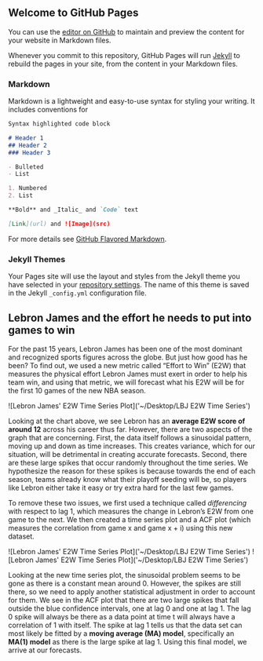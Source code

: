 ## Welcome to GitHub Pages

You can use the [editor on GitHub](https://github.com/macqian/Stat-153-Blog-Post/edit/master/README.md) to maintain and preview the content for your website in Markdown files.

Whenever you commit to this repository, GitHub Pages will run [Jekyll](https://jekyllrb.com/) to rebuild the pages in your site, from the content in your Markdown files.

### Markdown

Markdown is a lightweight and easy-to-use syntax for styling your writing. It includes conventions for

```markdown
Syntax highlighted code block

# Header 1
## Header 2
### Header 3

- Bulleted
- List

1. Numbered
2. List

**Bold** and _Italic_ and `Code` text

[Link](url) and ![Image](src)
```

For more details see [GitHub Flavored Markdown](https://guides.github.com/features/mastering-markdown/).

### Jekyll Themes

Your Pages site will use the layout and styles from the Jekyll theme you have selected in your [repository settings](https://github.com/macqian/Stat-153-Blog-Post/settings). The name of this theme is saved in the Jekyll `_config.yml` configuration file.



## Lebron James and the effort he needs to put into games to win

For the past 15 years, Lebron James has been one of the most dominant and recognized sports figures across the globe. But just how good has he been? To find out, we used a new metric called “Effort to Win” (E2W) that measures the physical effort Lebron James must exert in order to help his team win, and using that metric, we will forecast what his E2W will be for the first 10 games of the new NBA season. 

![Lebron James' E2W Time Series Plot]('~/Desktop/LBJ E2W Time Series')

Looking at the chart above, we see Lebron has an **average E2W score of around 12** across his career thus far. However, there are two aspects of the graph that are concerning. First, the data itself follows a sinusoidal pattern, moving up and down as time increases. This creates variance, which for our situation, will be detrimental in creating accurate forecasts. Second, there are these large spikes that occur randomly throughout the time series. We hypothesize the reason for these spikes is because towards the end of each season, teams already know what their playoff seeding will be, so players like Lebron either take it easy or try extra hard for the last few games. 

To remove these two issues, we first used a technique called _differencing_ with respect to lag 1, which measures the change in Lebron’s E2W from one game to the next. We then created a time series plot and a ACF plot (which measures the correlation from game x and game x + i) using this new dataset. 

![Lebron James' E2W Time Series Plot]('~/Desktop/LBJ E2W Time Series')
![Lebron James' E2W Time Series Plot]('~/Desktop/LBJ E2W Time Series')

Looking at the new time series plot, the sinusoidal problem seems to be gone as there is a constant mean around 0. However, the spikes are still there, so we need to apply another statistical adjustment in order to account for them. We see in the ACF plot that there are two large spikes that fall outside the blue confidence intervals, one at lag 0 and one at lag 1. The lag 0 spike will always be there as a data point at time t will always have a correlation of 1 with itself. The spike at lag 1 tells us that the data set can most likely be fitted by a **moving average (MA) model**, specifically an **MA(1) model** as there is the large spike at lag 1. Using this final model, we arrive at our forecasts.


